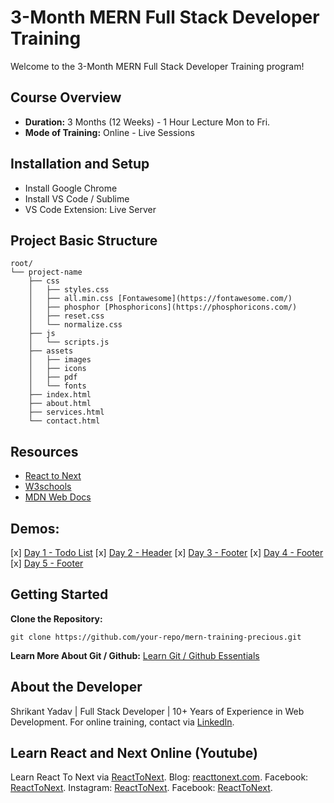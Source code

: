 # 3-Month MERN Full Stack Developer Training
Welcome to the 3-Month MERN Full Stack Developer Training program!  

## Course Overview
- **Duration:** 3 Months (12 Weeks) - 1 Hour Lecture Mon to Fri.
- **Mode of Training:** Online - Live Sessions

## Installation and Setup
- Install Google Chrome
- Install VS Code / Sublime
- VS Code Extension: Live Server

## Project Basic Structure
```
root/ 
└── project-name
    ├── css 
    │   ├── styles.css
    │   ├── all.min.css [Fontawesome](https://fontawesome.com/)
    │   ├── phosphor [Phosphoricons](https://phosphoricons.com/)
    │   ├── reset.css
    │   └── normalize.css
    ├── js
    │   └── scripts.js
    ├── assets
    │   ├── images
    │   ├── icons
    │   ├── pdf
    │   └── fonts
    ├── index.html
    ├── about.html
    ├── services.html
    └── contact.html
```

## Resources
- [React to Next](https://reacttonext.com/)
- [W3schools](https://www.w3schools.com/)
- [MDN Web Docs](https://developer.mozilla.org/)
 
 ## Demos:
[x] [Day 1 - Todo List](https://shrikant9907.github.io/mern-training-precious/day-1/basic-todo-list/)
[x] [Day 2 - Header](https://shrikant9907.github.io/mern-training-precious/day-2/header/)
[x] [Day 3 - Footer](https://shrikant9907.github.io/mern-training-precious/day-3/footer/)
[x] [Day 4 - Footer](https://shrikant9907.github.io/mern-training-precious/day-4/footer/)
[x] [Day 5 - Footer](https://shrikant9907.github.io/mern-training-precious/day-5/portfolio/)

## Getting Started

**Clone the Repository:**
```
git clone https://github.com/your-repo/mern-training-precious.git
```

**Learn More About Git / Github:**
[Learn Git / Github Essentials](https://reacttonext.com/category/git-and-github/)

## About the Developer
Shrikant Yadav | Full Stack Developer | 10+ Years of Experience in Web Development.
For online training, contact via [LinkedIn](https://www.linkedin.com/in/shrikantdev/).

## Learn React and Next Online (Youtube)
Learn React To Next via [ReactToNext](https://youtube.com/@reacttonext).
Blog: [reacttonext.com](https://reacttonext.com/).
Facebook: [ReactToNext](https://www.facebook.com/reacttonext/).
Instagram: [ReactToNext](https://www.instagram.com/reacttonext/).
Facebook: [ReactToNext](https://www.instagram.com/reacttonext/).